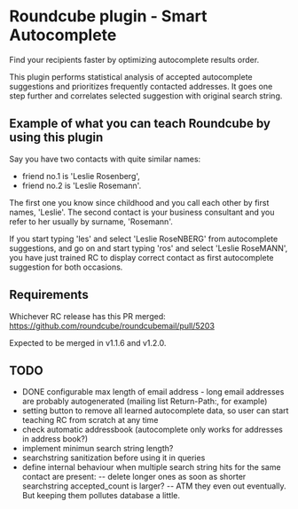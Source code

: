 # Roundcube plugin - Smart Autocomplete

Find your recipients faster by optimizing autocomplete results order.

This plugin performs statistical analysis of accepted autocomplete suggestions and
prioritizes frequently contacted addresses. It goes one step further and correlates
selected suggestion with original search string.



## Example of what you can teach Roundcube by using this plugin

Say you have two contacts with quite similar names:

- friend no.1 is 'Leslie Rosenberg',
- friend no.2 is 'Leslie Rosemann'.

The first one you know since childhood and you call each other by first names, 'Leslie'.
The second contact is your business consultant and you refer to her usually by surname, 'Rosemann'.

If you start typing 'les' and select 'Leslie RoseNBERG' from autocomplete suggestions, and
go on and start typing 'ros' and select 'Leslie RoseMANN', you have just trained RC to
display correct contact as first autocomplete suggestion for both occasions.




## Requirements

Whichever RC release has this PR merged: https://github.com/roundcube/roundcubemail/pull/5203

Expected to be merged in v1.1.6 and v1.2.0.



## TODO

- DONE configurable max length of email address - long email addresses are probably
    autogenerated (mailing list Return-Path:, for example)
- setting button to remove all learned autocomplete data, so user can start teaching
    RC from scratch at any time
- check automatic addressbook (autocomplete only works for addresses in address book?)
- implement minimun search string length?
- searchstring sanitization before using it in queries
- define internal behaviour when multiple search string hits for the same contact are present:
-- delete longer ones as soon as shorter searchstring accepted_count is larger?
-- ATM they even out eventually. But keeping them pollutes database a little.
